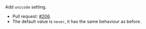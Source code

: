 Add `unicode` setting.
* Pull request: [#206](https://github.com/fourmolu/fourmolu/pull/206).
* The default value is `never`, it has the same behaviour as before.
